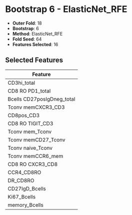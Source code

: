 # Bootstrap 6 - ElasticNet_RFE

- **Outer Fold**: 18
- **Bootstrap**: 6
- **Method**: ElasticNet_RFE
- **Fold Seed**: 64
- **Features Selected**: 16

## Selected Features

| Feature |
|---------|
| CD3hi_total |
| CD8 RO PD1_total |
| Bcells CD27posIgDneg_total |
| Tconv memCXCR3_CD3 |
| CD8pos_CD3 |
| CD8 RO TIGIT_CD3 |
| Tconv mem_Tconv |
| Tconv memCD27_Tconv |
| Tconv naive_Tconv |
| Tconv memCCR6_mem |
| CD8 RO CXCR3_CD8 |
| CCR4_CD8RO |
| DR_CD8RO |
| CD27IgD_Bcells |
| Ki67_Bcells |
| memory_Bcells |

